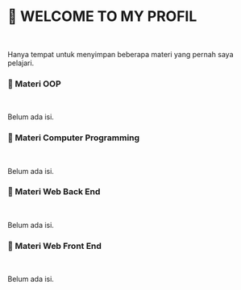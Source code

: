 <h1>👋 WELCOME TO MY PROFIL</h1>
<br>
<p>Hanya tempat untuk menyimpan beberapa materi yang pernah saya pelajari.</p>

<h3>🍁 Materi OOP</h3>
<br>
<p>Belum ada isi.</p>

<h3>🍁 Materi Computer Programming</h3>
<br>
<p>Belum ada isi.</p>

<h3>🍁 Materi Web Back End</h3>
<br>
<p>Belum ada isi.</p>

<h3>🍁 Materi Web Front End</h3>
<br>
<p>Belum ada isi.</p>
<!---
RenAllagan/RenAllagan is a ✨ special ✨ repository because its `README.md` (this file) appears on your GitHub profile.
You can click the Preview link to take a look at your changes.
--->

